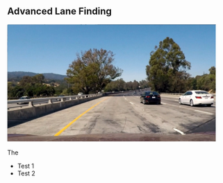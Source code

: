 ## Advanced Lane Finding

<img src="processedImage.jpg" width="480" alt="Combined Image" />

The

 * Test 1
 * Test 2
